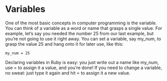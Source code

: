 # Variables

One of the most basic concepts in computer programming is the variable. You can think of a variable as a word or name that grasps a single value. For example, let’s say you needed the number 25 from our last example, but you’re not going to use it right away. You can set a variable, say my_num, to grasp the value 25 and hang onto it for later use, like this:

    my_num = 25

Declaring variables in Ruby is easy: you just write out a name like my_num, use = to assign it a value, and you’re done! If you need to change a variable, no sweat: just type it again and hit = to assign it a new value.
